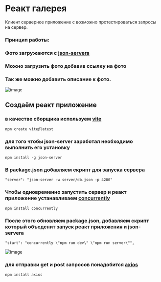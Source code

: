 
# Реакт галерея 

Клиент серверное приложение с возможно протестироваться запросы на сервер.   

### Принцип работы:
### Фото загружаются c [json-servera](https://www.npmjs.com/package/json-server?activeTab=readme) 
### Можно загрузить фото добавив ссылку на фото 
### Так же можно добавить описание к фото.

![image](https://github.com/ScherbakovM/gallery-react/assets/109952823/bce095ca-3d7b-4875-b1d8-e7ea483b4b7e)   



## Создаём реакт приложение    
### в качестве сборщика используем  [vite](https://vitejs.dev/guide/)
```
npm create vite@latest
```

### для того чтобы  json-server заработал необходимо выполнить его установку   
```
npm install -g json-server
```

### В package.json добавляем скрипт для запуска сервера 

```
"server": "json-server -w server/db.json -p 4200"
```

### Чтобы одновременно запустить сервер и реакт приложение устанавливаем [concurrently](https://www.npmjs.com/package/concurrently)

```
npm install concurrently
```

### После этого обновляем package.json, добавляем скрипт который объеденит запуск реакт приложения и json-servera

```
"start": "concurrently \"npm run dev\" \"npm run server\"",
```
![image](https://github.com/ScherbakovM/gallery-react/assets/109952823/3fd099fc-ab91-4729-af3f-dc0b31cc1fc6)

### для отправки get и post запросов понадобится [axios](https://axios-http.com/docs/api_intro)

```
npm install axios
```
